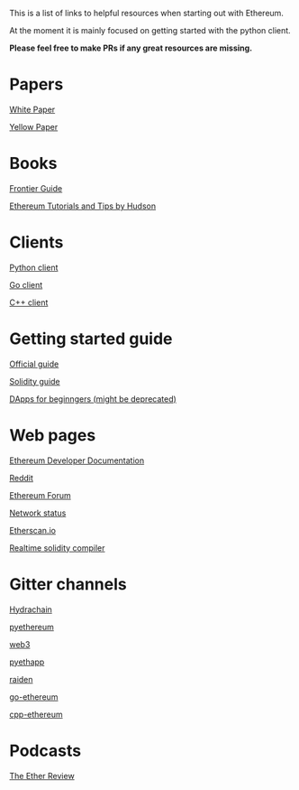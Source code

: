 This is a list of links to helpful resources when starting out with Ethereum.

At the moment it is mainly focused on getting started with the python client.

**Please feel free to make PRs if any great resources are missing.**

# Papers

[White Paper](https://github.com/ethereum/wiki/wiki/White-Paper)

[Yellow Paper](http://gavwood.com/paper.pdf)

# Books

[Frontier Guide](https://ethereum.gitbooks.io/frontier-guide/content/index.html)

[Ethereum Tutorials and Tips by Hudson](https://souptacular.gitbooks.io/ethereum-tutorials-and-tips-by-hudson/content/index.html)

# Clients

[Python client](https://github.com/ethereum/pyethapp)

[Go client](https://github.com/ethereum/go-ethereum)

[C++ client](https://github.com/ethereum/webthree-umbrella)

# Getting started guide

[Official guide](https://www.ethereum.org/)

[Solidity guide](https://ethereum.github.io/solidity/docs/home/)

[DApps for beginngers (might be deprecated)](https://dappsforbeginners.wordpress.com/tutorials/your-first-dapp/)

# Web pages

[Ethereum Developer Documentation](https://docs.ethereum.org/)

[Reddit](https://reddit.com/r/ethereum)

[Ethereum Forum](https://forum.ethereum.org/)

[Network status](https://stats.ethdev.com/)

[Etherscan.io](http://etherscan.io/)

[Realtime solidity compiler](https://chriseth.github.io/browser-solidity/)

# Gitter channels

[Hydrachain](https://gitter.im/HydraChain/hydrachain)

[pyethereum](https://gitter.im/ethereum/pyethereum)

[web3](https://gitter.im/ethereum/web3.js)

[pyethapp](https://gitter.im/ethereum/pyethapp)

[raiden](https://gitter.im/heikoheiko/raiden)

[go-ethereum](https://gitter.im/ethereum/go-ethereum)

[cpp-ethereum](https://gitter.im/ethereum/cpp-ethereum)


# Podcasts

[The Ether Review](https://soundcloud.com/arthurfalls)
